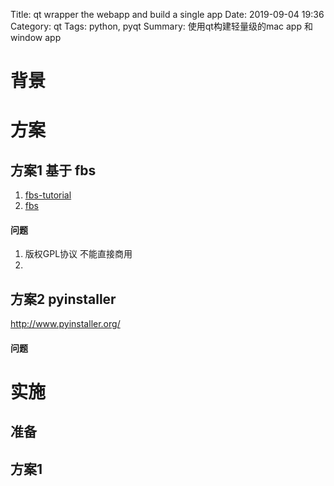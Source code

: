 Title: qt wrapper the webapp and build a single app
Date: 2019-09-04 19:36
Category: qt
Tags: python, pyqt
Summary: 使用qt构建轻量级的mac app 和 window app

# 背景

# 方案

## 方案1 基于 fbs

1. [fbs-tutorial](https://github.com/mherrmann/fbs-tutorial)
2. [fbs](https://github.com/mherrmann/fbs/)

#### 问题

1. 版权GPL协议 不能直接商用
2. 

## 方案2 pyinstaller

http://www.pyinstaller.org/

#### 问题

# 实施

## 准备

## 方案1

